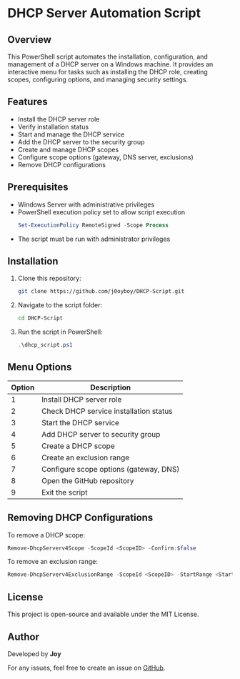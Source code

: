 # DHCP Server Automation Script

## Overview
This PowerShell script automates the installation, configuration, and management of a DHCP server on a Windows machine. It provides an interactive menu for tasks such as installing the DHCP role, creating scopes, configuring options, and managing security settings.

## Features
- Install the DHCP server role
- Verify installation status
- Start and manage the DHCP service
- Add the DHCP server to the security group
- Create and manage DHCP scopes
- Configure scope options (gateway, DNS server, exclusions)
- Remove DHCP configurations

## Prerequisites
- Windows Server with administrative privileges
- PowerShell execution policy set to allow script execution
  ```powershell
  Set-ExecutionPolicy RemoteSigned -Scope Process
  ```
- The script must be run with administrator privileges

## Installation
1. Clone this repository:
   ```sh
   git clone https://github.com/j0oyboy/DHCP-Script.git
   ```
2. Navigate to the script folder:
   ```sh
   cd DHCP-Script
   ```
3. Run the script in PowerShell:
   ```powershell
   .\dhcp_script.ps1
   ```

## Menu Options
| Option | Description |
|--------|-------------|
| 1 | Install DHCP server role |
| 2 | Check DHCP service installation status |
| 3 | Start the DHCP service |
| 4 | Add DHCP server to security group |
| 5 | Create a DHCP scope |
| 6 | Create an exclusion range |
| 7 | Configure scope options (gateway, DNS) |
| 8 | Open the GitHub repository |
| 9 | Exit the script |

## Removing DHCP Configurations
To remove a DHCP scope:
```powershell
Remove-DhcpServerv4Scope -ScopeId <ScopeID> -Confirm:$false
```
To remove an exclusion range:
```powershell
Remove-DhcpServerv4ExclusionRange -ScopeId <ScopeID> -StartRange <StartIP> -EndRange <EndIP> -Confirm:$false
```

## License
This project is open-source and available under the MIT License.

## Author
Developed by **Joy**

For any issues, feel free to create an issue on [GitHub](https://github.com/j0oyboy).

